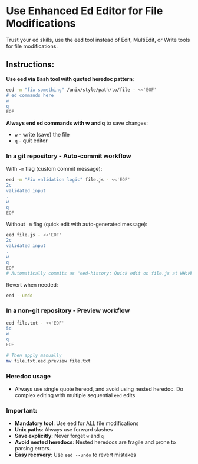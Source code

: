 # Use Enhanced Ed Editor for File Modifications

Trust your ed skills, use the eed tool instead of Edit, MultiEdit, or Write tools for file modifications.

## Instructions:

**Use eed via Bash tool with quoted heredoc pattern**:
```bash
eed -m "fix something" /unix/style/path/to/file - <<'EOF'
# ed commands here
w
q
EOF
```

**Always end ed commands with w and q** to save changes:
   - `w` - write (save) the file
   - `q` - quit editor

### In a git repository - **Auto-commit workflow**

With `-m` flag (custom commit message):
```bash
eed -m "Fix validation logic" file.js - <<'EOF'
2c
validated input
.
w
q
EOF
```

Without `-m` flag (quick edit with auto-generated message):
```bash
eed file.js - <<'EOF'
2c
validated input
.
w
q
EOF
# Automatically commits as "eed-history: Quick edit on file.js at HH:MM"
```

Revert when needed:
```bash
eed --undo
```

### In a non-git repository - **Preview workflow**
```bash
eed file.txt - <<'EOF'
5d
w
q
EOF

# Then apply manually
mv file.txt.eed.preview file.txt
```

### Heredoc usage

- Always use single quote hereod, and avoid using nested heredoc. Do complex editing with multiple sequential `eed` edits

### Important:

- **Mandatory tool**: Use eed for ALL file modifications
- **Unix paths**: Always use forward slashes
- **Save explicitly**: Never forget `w` and `q`
- **Avoid nested heredocs**: Nested heredocs are fragile and prone to parsing errors.
- **Easy recovery**: Use `eed --undo` to revert mistakes
